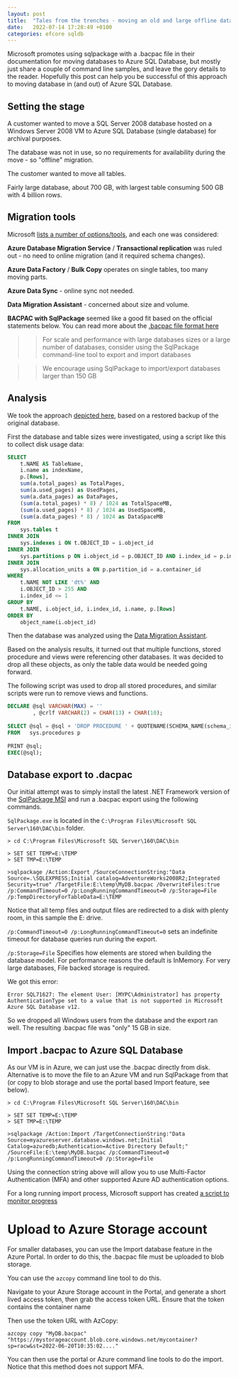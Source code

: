 ```yaml
---
layout: post
title:  "Tales from the trenches - moving an old and large offline database to Azure SQL Database with SqlPackage"
date:   2022-07-14 17:28:49 +0100
categories: efcore sqldb
---
```


Microsoft promotes using sqlpackage with a .bacpac file in their documentation for moving databases to Azure SQL Database, but mostly just share a couple of command line samples, and leave the gory details to the reader. Hopefully this post can help you be successful of this approach to moving database in (and out) of Azure SQL Database.

## Setting the stage

A customer wanted to move a SQL Server 2008 database hosted on a Windows Server 2008 VM to Azure SQL Database (single database) for archival purposes. 

The database was not in use, so no requirements for availability during the move - so "offline" migration.

The customer wanted to move all tables.

Fairly large database, about 700 GB, with largest table consuming 500 GB with 4 billion rows.

## Migration tools

Microsoft [lists a number of options/tools](https://docs.microsoft.com/azure/azure-sql/migration-guides/database/sql-server-to-sql-database-overview?WT.mcid=DT-MVP-402515&view=azuresql#migration-tools), and each one was considered:

**Azure Database Migration Service** / **Transactional replication** was ruled out - no need to online migration (and it required schema changes).

**Azure Data Factory** / **Bulk Copy** operates on single tables, too many moving parts.

**Azure Data Sync** - online sync not needed.

**Data Migration Assistant** - concerned about size and volume.

**BACPAC with SqlPackage** seemed like a good fit based on the official statements below. You can read more about the [.bacpac file format here](https://docs.microsoft.com/sql/relational-databases/data-tier-applications/data-tier-applications#bacpac)

>> For scale and performance with large databases sizes or a large number of databases, consider using the SqlPackage command-line tool to export and import databases

>> We encourage using SqlPackage to import/export databases larger than 150 GB

## Analysis

We took the approach [depicted here](https://docs.microsoft.com/azure/azure-sql/database/migrate-to-database-from-sql-server?view=azuresql#method-1-migration-with-downtime-during-the-migration?WT.mc_id=DT-MVP-402515), based on a restored backup of the original database.

First the database and table sizes were investigated, using a script like this to collect disk usage data:

```sql
SELECT
    t.NAME AS TableName,
    i.name as indexName,
    p.[Rows],
    sum(a.total_pages) as TotalPages,
    sum(a.used_pages) as UsedPages,
    sum(a.data_pages) as DataPages,
    (sum(a.total_pages) * 8) / 1024 as TotalSpaceMB,
    (sum(a.used_pages) * 8) / 1024 as UsedSpaceMB,
    (sum(a.data_pages) * 8) / 1024 as DataSpaceMB
FROM
    sys.tables t
INNER JOIN     
    sys.indexes i ON t.OBJECT_ID = i.object_id
INNER JOIN
    sys.partitions p ON i.object_id = p.OBJECT_ID AND i.index_id = p.index_id
INNER JOIN
    sys.allocation_units a ON p.partition_id = a.container_id
WHERE
    t.NAME NOT LIKE 'dt%' AND
    i.OBJECT_ID > 255 AND  
    i.index_id <= 1
GROUP BY
    t.NAME, i.object_id, i.index_id, i.name, p.[Rows]
ORDER BY
    object_name(i.object_id)
```

Then the database was analyzed using the [Data Migration Assistant](https://docs.microsoft.com/sql/dma/dma-assesssqlonprem?WT.mc_id=DT-MVP-402515&view=sql-server-ver16). 

Based on the analysis results, it turned out that multiple functions, stored procedure and views were referencing other databases. It was decided to drop all these objects, as only the table data would be needed going forward.

The following script was used to drop all stored procedures, and similar scripts were run to remove views and functions.

```sql
DECLARE @sql VARCHAR(MAX) = ''
        , @crlf VARCHAR(2) = CHAR(13) + CHAR(10);
 
SELECT @sql = @sql + 'DROP PROCEDURE ' + QUOTENAME(SCHEMA_NAME(schema_id)) + '.' + QUOTENAME(p.name) +';' + @crlf
FROM   sys.procedures p
 
PRINT @sql;
EXEC(@sql);
```

## Database export to .dacpac

Our initial attempt was to simply install the latest .NET Framework version of the [SqlPackage MSI](https://docs.microsoft.com/sql/tools/sqlpackage/sqlpackage-download?WT.mc_id=DT-MVP-402515) and run a .bacpac export using the following commands.

`SqlPackage.exe` is located in the `C:\Program Files\Microsoft SQL Server\160\DAC\bin` folder.

```dos
> cd C:\Program Files\Microsoft SQL Server\160\DAC\bin

> SET SET TEMP=E:\TEMP
> SET TMP=E:\TEMP

>sqlpackage /Action:Export /SourceConnectionString:"Data Source=.\SQLEXPRESS;Initial catalog=AdventureWorks2008R2;Integrated Security=true" /TargetFile:E:\temp\MyDB.bacpac /OverwriteFiles:true /p:CommandTimeout=0 /p:LongRunningCommandTimeout=0 /p:Storage=File /p:TempDirectoryForTableData=E:\TEMP
```

Notice that all temp files and output files are redirected to a disk with plenty room, in this sample the E: drive.

`/p:CommandTimeout=0 /p:LongRunningCommandTimeout=0` sets an indefinite timeout for database queries run during the export.

`/p:Storage=File` Specifies how elements are stored when building the database model. For performance reasons the default is InMemory. For very large databases, File backed storage is required.

We got this error:

`Error SQL71627: The element User: [MYPC\Administrator] has property AuthenticationType set to a value that is not supported in Microsoft Azure SQL Database v12.`

So we dropped all Windows users from the database and the export ran well. The resulting .bacpac file was "only" 15 GB in size.

## Import .bacpac to Azure SQL Database

As our VM is in Azure, we can just use the .bacpac directly from disk. Alternative is to move the file to an Azure VM and run SqlPackage from that (or copy to blob storage and use the portal based Import feature, see below).

```dos
> cd C:\Program Files\Microsoft SQL Server\160\DAC\bin

> SET SET TEMP=E:\TEMP
> SET TMP=E:\TEMP

>sqlpackage /Action:Import /TargetConnectionString:"Data Source=myazureserver.database.windows.net;Initial Catalog=azuredb;Authentication=Active Directory Default;" /SourceFile:E:\temp\MyDB.bacpac /p:CommandTimeout=0 /p:LongRunningCommandTimeout=0 /p:Storage=File
```

Using the connection string above will allow you to use Multi-Factor Authentication (MFA) and other supported Azure AD authentication options.

For a long running import process, Microsoft support has created [a script to monitor progress](https://techcommunity.microsoft.com/t5/azure-database-support-blog/lesson-learned-211-monitoring-sqlpackage-import-process/ba-p/3556382?WT.mc_id=DT-MVP-402515)

# Upload to Azure Storage account

For smaller databases, you can use the Import database feature in the Azure Portal. In order to do this, the .bacpac file must be uploaded to blob storage.

You can use the `azcopy` command line tool to do this.

Navigate to your Azure Storage account in the Portal, and generate a short lived access token, then grab the access token URL. Ensure that the token contains the container name

Then use the token URL with AzCopy:

```dos
azcopy copy "MyDB.bacpac" "https://mystorageaccount.blob.core.windows.net/mycontainer?sp=racw&st=2022-06-20T10:35:02...."
```
You can then use the portal or Azure command line tools to do the import. Notice that this method does not support MFA.
